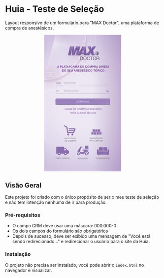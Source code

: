 # Huia - Teste de Seleção

Layout responsivo de um formulário para "MAX Doctor", uma plataforma de compra de anestésicos.

<p align="center">
  <img src="./assets/psd/maxidoctor_mobile.jpg" alt="PSD layout MAX Doctor" width="250">
</p>

## Visão Geral

Este projeto foi criado com o único propósito de ser o meu teste de seleção e não tem intenção nenhuma de ir para produção.

### Pré-requisitos
- O campo CRM deve usar uma máscara: 000.000-0
- Os dois campos do formulário são obrigatórios
- Depois de sucesso, deve ser exibido uma mensagem de "Você está sendo redirecionado..." e redirecionar o usuário para o site da Huia.

### Instalação

O projeto não precisa ser instalado, você pode abrir o `index.html` no navegador e visualizar.
